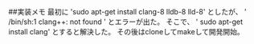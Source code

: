##実装メモ
最初に
'sudo apt-get install clang-8 lldb-8 lld-8'
としたが、
' /bin/sh:1 clang++: not found '
とエラーが出た。
そこで、
' sudo apt-get install clang'
とすると解決した。
その後はcloneしてmakeして開発開始。
